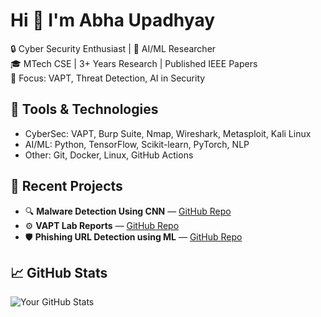 # Hi 👋 I'm Abha Upadhyay

🔒 Cyber Security Enthusiast | 🧠 AI/ML Researcher  
🎓 MTech CSE | 3+ Years Research | Published IEEE Papers  
🎯 Focus: VAPT, Threat Detection, AI in Security

## 🔧 Tools & Technologies
- CyberSec: VAPT, Burp Suite, Nmap, Wireshark, Metasploit, Kali Linux
- AI/ML: Python, TensorFlow, Scikit-learn, PyTorch, NLP
- Other: Git, Docker, Linux, GitHub Actions

## 📘 Recent Projects
- 🔍 **Malware Detection Using CNN** — [GitHub Repo](#)
- ⚙️ **VAPT Lab Reports** — [GitHub Repo](#)
- 🛡️ **Phishing URL Detection using ML** — [GitHub Repo](#)

## 📈 GitHub Stats
![Your GitHub Stats](https://github-readme-stats.vercel.app/api?username=yourusername&show_icons=true&theme=radical)
